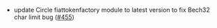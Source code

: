 - update Circle fiattokenfactory module to latest version to fix Bech32 char
  limit bug ([\#455](https://github.com/noble-assets/noble/pull/455))